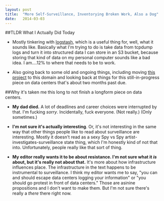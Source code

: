 ```yaml
---
layout: post
title:  "More Self-Surveillance, Inventorying Broken Work, Also a Dog"
date:   2014-03-03
---
```


##TLDR What I Actually Did Today

* Mostly tinkering with [logstash](http://logstash.net), which is a useful thing for, well, what it sounds like. Basically what I'm trying to do is take data from tcpdump logs and turn it into structured data I can store in an S3 bucket, because storing that kind of data on my personal computer sounds like a bad idea. I am....12% to where that needs to be to work. 

* Also going back to some old and ongoing things, including moving [this project](http://irl.so/crypto-city) to this domain and looking back at things for this still-in-progress piece on data centers that's about two months past due. 

##Why it's taken me this long to not finish a longform piece on data centers. 

* **My dad died.** A lot of deadlines and career choices were interrupted by that. I'm fucking *sorry*. Incidentally, fuck everyone. (Not really.) (Only sometimes.)

* **I'm not sure it's actually interesting**. Or, it's not interesting in the same way that other things people like to read about surveillance are interesting. Mostly it doesn't read as a sexy Spy vs Spy artist-investigates-surveillance state thing, which I'm honestly kind of not that into. Unfortunately, people really like that sort of thing. 

* **My editor really wants it to be about resistance. I'm not sure what it *is* about, but it's really not about that.** It's more about how infrastructure influences place. The infrastructure in the text happens to be instrumental to surveillance. I think my editor wants me to say, "you can and should escape data centers logging your information" or "you should go protest in front of data centers." Those are asinine propositions and I don't want to make them. But I'm not sure there's really a *there* there right now. 